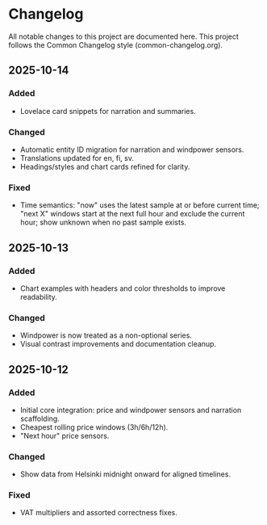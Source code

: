 # Changelog

All notable changes to this project are documented here. This project follows the Common Changelog style (common-changelog.org).

## 2025-10-14
### Added
- Lovelace card snippets for narration and summaries.

### Changed
- Automatic entity ID migration for narration and windpower sensors.
- Translations updated for en, fi, sv.
- Headings/styles and chart cards refined for clarity.

### Fixed
- Time semantics: "now" uses the latest sample at or before current time; "next X" windows start at the next full hour and exclude the current hour; show unknown when no past sample exists.

## 2025-10-13
### Added
- Chart examples with headers and color thresholds to improve readability.

### Changed
- Windpower is now treated as a non-optional series.
- Visual contrast improvements and documentation cleanup.

## 2025-10-12
### Added
- Initial core integration: price and windpower sensors and narration scaffolding.
- Cheapest rolling price windows (3h/6h/12h).
- "Next hour" price sensors.

### Changed
- Show data from Helsinki midnight onward for aligned timelines.

### Fixed
- VAT multipliers and assorted correctness fixes.
